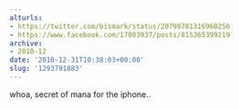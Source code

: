 ```yaml
---
alturls:
- https://twitter.com/bismark/status/20790781316960256
- https://www.facebook.com/17803937/posts/815365399219
archive:
- 2010-12
date: '2010-12-31T10:38:03+00:00'
slug: '1293791883'
---
```


whoa, secret of mana for the iphone..

